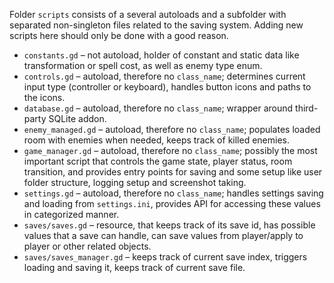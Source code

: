 Folder `scripts` consists of a several autoloads and a subfolder with separated non-singleton files related to the saving system. Adding new scripts here should only be done with a good reason.

* `constants.gd` – not autoload, holder of constant and static data like transformation or spell cost, as well as enemy type enum.
* `controls.gd` – autoload, therefore no `class_name`; determines current input type (controller or keyboard), handles button icons and paths to the icons. 
* `database.gd` – autoload, therefore no `class_name`; wrapper around third-party SQLite addon.
* `enemy_managed.gd` – autoload, therefore no `class_name`; populates loaded room with enemies when needed, keeps track of killed enemies.
* `game_manager.gd` – autoload, therefore no `class_name`; possibly the most important script that controls the game state, player status, room transition, and provides entry points for saving and some setup like user folder structure, logging setup and screenshot taking.
* `settings.gd` – autoload, therefore no `class_name`; handles settings saving and loading from `settings.ini`, provides API for accessing these values in categorized manner.
* `saves/saves.gd` – resource, that keeps track of its save id, has possible values that a save can handle, can save values from player/apply to player or other related objects.
* `saves/saves_manager.gd` – keeps track of current save index, triggers loading and saving it, keeps track of current save file.